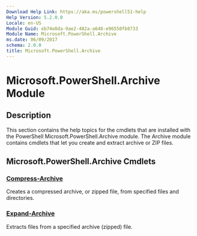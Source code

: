 ```yaml
---
Download Help Link: https://aka.ms/powershell51-help
Help Version: 5.2.0.0
Locale: en-US
Module Guid: eb74e8da-9ae2-482a-a648-e96550fb8733
Module Name: Microsoft.PowerShell.Archive
ms.date: 06/09/2017
schema: 2.0.0
title: Microsoft.PowerShell.Archive
---
```

# Microsoft.PowerShell.Archive Module

## Description

This section contains the help topics for the cmdlets that are installed with the PowerShell
Microsoft.PowerShell.Archive module. The Archive module contains cmdlets that let you create and
extract archive or ZIP files.

## Microsoft.PowerShell.Archive Cmdlets

### [Compress-Archive](Compress-Archive.md)

Creates a compressed archive, or zipped file, from specified files and directories.

### [Expand-Archive](Expand-Archive.md)

Extracts files from a specified archive (zipped) file.
